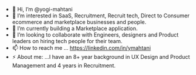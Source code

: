 - 👋 Hi, I’m @yogi-mahtani
- 👀 I’m interested in SaaS, Recruitment, Recruit tech, Direct to Consumer ecommerce and marketplace businesses and people. 
- 🌱 I’m currently building a Marketplace application.
- 💞️ I’m looking to collaborate with Engineers, designers and Product leaders on hiring tech people for their team. 
- 📫 How to reach me ... https://linkedin.com/in/ymahtani
- ⚡ About me: ...I have an 8+ year background in UX Design and Product Management and 4 years in Recruitment. 

<!---
yogi-mahtani/yogi-mahtani is a ✨ special ✨ repository because its `README.md` (this file) appears on your GitHub profile.
You can click the Preview link to take a look at your changes.
--->
